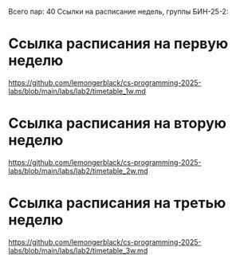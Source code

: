 Всего пар: 40
Ссылки на расписание недель, группы БИН-25-2:
# Ссылка расписания на первую неделю
https://github.com/lemongerblack/cs-programming-2025-labs/blob/main/labs/lab2/timetable_1w.md

# Ссылка расписания на вторую неделю
https://github.com/lemongerblack/cs-programming-2025-labs/blob/main/labs/lab2/timetable_2w.md

# Ссылка расписания на третью неделю
https://github.com/lemongerblack/cs-programming-2025-labs/blob/main/labs/lab2/timetable_3w.md